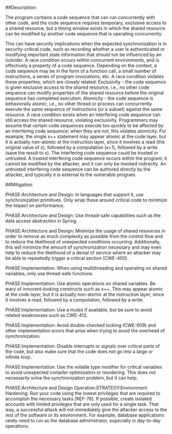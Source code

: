 ##Description:

The program contains a code sequence that can run concurrently with other code, and the code sequence requires temporary, exclusive access to a shared resource, but a timing window exists in which the shared resource can be modified by another code sequence that is operating concurrently.

This can have security implications when the expected synchronization is in security-critical code, such as recording whether a user is authenticated or modifying important state information that should not be influenced by an outsider. A race condition occurs within concurrent environments, and is effectively a property of a code sequence. Depending on the context, a code sequence may be in the form of a function call, a small number of instructions, a series of program invocations, etc. A race condition violates these properties, which are closely related: Exclusivity - the code sequence is given exclusive access to the shared resource, i.e., no other code sequence can modify properties of the shared resource before the original sequence has completed execution. Atomicity - the code sequence is behaviorally atomic, i.e., no other thread or process can concurrently execute the same sequence of instructions (or a subset) against the same resource. A race condition exists when an interfering code sequence can still access the shared resource, violating exclusivity. Programmers may assume that certain code sequences execute too quickly to be affected by an interfering code sequence; when they are not, this violates atomicity. For example, the single x++ statement may appear atomic at the code layer, but it is actually non-atomic at the instruction layer, since it involves a read (the original value of x), followed by a computation (x+1), followed by a write (save the result to x). The interfering code sequence could be trusted or untrusted. A trusted interfering code sequence occurs within the program; it cannot be modified by the attacker, and it can only be invoked indirectly. An untrusted interfering code sequence can be authored directly by the attacker, and typically it is external to the vulnerable program.

##Mitigation:


PHASE:Architecture and Design:
In languages that support it, use synchronization primitives. Only wrap these around critical code to minimize the impact on performance.

PHASE:Architecture and Design:
Use thread-safe capabilities such as the data access abstraction in Spring.

PHASE:Architecture and Design:
Minimize the usage of shared resources in order to remove as much complexity as possible from the control flow and to reduce the likelihood of unexpected conditions occurring. Additionally, this will minimize the amount of synchronization necessary and may even help to reduce the likelihood of a denial of service where an attacker may be able to repeatedly trigger a critical section (CWE-400).

PHASE:Implementation:
When using multithreading and operating on shared variables, only use thread-safe functions.

PHASE:Implementation:
Use atomic operations on shared variables. Be wary of innocent-looking constructs such as x++. This may appear atomic at the code layer, but it is actually non-atomic at the instruction layer, since it involves a read, followed by a computation, followed by a write.

PHASE:Implementation:
Use a mutex if available, but be sure to avoid related weaknesses such as CWE-412.

PHASE:Implementation:
Avoid double-checked locking (CWE-609) and other implementation errors that arise when trying to avoid the overhead of synchronization.

PHASE:Implementation:
Disable interrupts or signals over critical parts of the code, but also make sure that the code does not go into a large or infinite loop.

PHASE:Implementation:
Use the volatile type modifier for critical variables to avoid unexpected compiler optimization or reordering. This does not necessarily solve the synchronization problem, but it can help.

PHASE:Architecture and Design Operation:STRATEGY:Environment Hardening:
Run your code using the lowest privileges that are required to accomplish the necessary tasks [REF-76]. If possible, create isolated accounts with limited privileges that are only used for a single task. That way, a successful attack will not immediately give the attacker access to the rest of the software or its environment. For example, database applications rarely need to run as the database administrator, especially in day-to-day operations.

